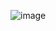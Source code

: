 ![image](https://github.com/RavilMinnegaliev426/Project-Ts/assets/84266444/c565af91-5323-4b13-a165-3d9c60038e3c)
